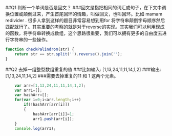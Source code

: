 ##Q1 判断一个单词是否是回文？
###回文是指把相同的词汇或句子，在下文中调换位置或颠倒过来，产生首尾回环的情趣，叫做回文，也叫回环。比如 mamam redivider .
很多人拿到这样的题目非常容易想到用for 将字符串颠倒字母顺序然后匹配就行了。其实重要的考察的就是对于reverse的实现。其实我们可以利用现成的函数，将字符串转换成数组，这个思路很重要，我们可以拥有更多的自由度去进行字符串的一些操作。
```javascript
function checkPalindrom(str) {  
    return str == str.split('').reverse().join('');
}
```
##Q2 去掉一组整型数组重复的值
###比如输入: [1,13,24,11,11,14,1,2] 
###输出: [1,13,24,11,14,2]
###需要去掉重复的11 和 1 这两个元素。
```javascript
  	var arr=[1,13,24,11,11,14,1,2];
	var arr1=[];
	var hashArr=[];
	for(var i=0;i<arr.length;i++)
		if(!hashArr[arr[i]])
		{
			hashArr[arr[i]]=1;
			arr1.push(arr[i]);
	}
	console.log(arr1);
```
